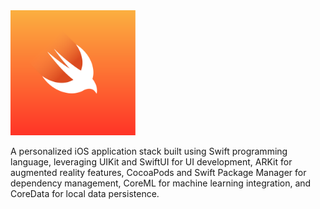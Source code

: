 <img src="Documentation/icon.png" width="200" height="200" />

A personalized iOS application stack built using Swift programming language, leveraging UIKit and SwiftUI for UI development, ARKit for augmented reality features, CocoaPods and Swift Package Manager for dependency management, CoreML for machine learning integration, and CoreData for local data persistence.

